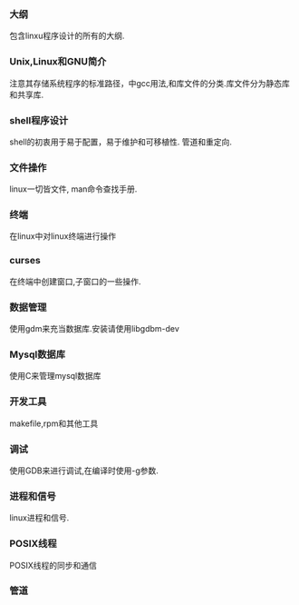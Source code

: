 ### 大纲
包含linxu程序设计的所有的大纲.
### Unix,Linux和GNU简介
注意其存储系统程序的标准路径，中gcc用法,和库文件的分类.库文件分为静态库和共享库.
### shell程序设计
shell的初衷用于易于配置，易于维护和可移植性.
管道和重定向.
### 文件操作
linux一切皆文件, man命令查找手册.
### 终端
在linux中对linux终端进行操作
### curses
在终端中创建窗口,子窗口的一些操作.
### 数据管理
使用gdm来充当数据库.安装请使用libgdbm-dev
### Mysql数据库
使用C来管理mysql数据库
### 开发工具
makefile,rpm和其他工具
### 调试
使用GDB来进行调试,在编译时使用-g参数.
### 进程和信号
linux进程和信号.
### POSIX线程
POSIX线程的同步和通信
### 管道